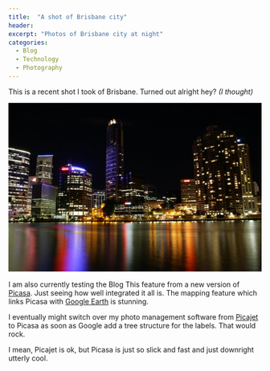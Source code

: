 ```yaml
---
title:  "A shot of Brisbane city"
header:
excerpt: "Photos of Brisbane city at night"
categories: 
  - Blog
  - Technology
  - Photography
---
```

This is a recent shot I took of Brisbane. Turned out alright hey? _(I thought)_

![Brisbane CBD](/assets/images/2006/06/IMG-2639.jpg)

I am also currently testing the Blog This feature from a new version of [Picasa](https://picasa.google.com.au). Just seeing how well integrated it all is.
The mapping feature which links Picasa with [Google Earth](https://www.google.com/earth/) is stunning.

I eventually might switch over my photo management software from [Picajet](https://picasa.google.com.au) to Picasa as soon as Google add a tree structure for the labels. That would rock.

I mean, Picajet is ok, but Picasa is just so slick and fast and just downright utterly cool.